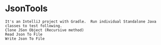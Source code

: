 # JsonTools
    It's an IntelliJ project with Gradle.  Run individual Standalone Java classes to test following.  
    Clone JSon Object (Recursive method)
    Read Json To File
    Write Json To File
